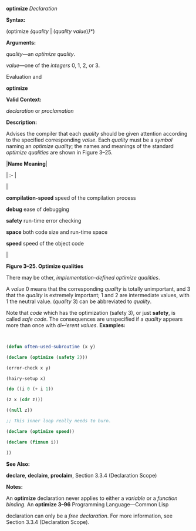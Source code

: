 **optimize** *Declaration* 



**Syntax:** 



(optimize *\{quality* | (*quality value*)*\}*\*) 



**Arguments:** 



*quality*—an *optimize quality*. 



*value*—one of the *integers* 0, 1, 2, or 3. 



Evaluation and 



 



 



**optimize** 



**Valid Context:** 



*declaration* or *proclamation* 



**Description:** 



Advises the compiler that each *quality* should be given attention according to the specified corresponding *value*. Each *quality* must be a *symbol* naming an *optimize quality*; the names and meanings of the standard *optimize qualities* are shown in Figure 3–25. 



|**Name Meaning**|

| :- |

|<p>**compilation-speed** speed of the compilation process </p><p>**debug** ease of debugging </p><p>**safety** run-time error checking </p><p>**space** both code size and run-time space </p><p>**speed** speed of the object code</p>|





**Figure 3–25. Optimize qualities** 



There may be other, *implementation-defined optimize qualities*. 



A *value* 0 means that the corresponding *quality* is totally unimportant, and 3 that the *quality* is extremely important; 1 and 2 are intermediate values, with 1 the neutral value. (*quality* 3) can be abbreviated to *quality*. 



Note that *code* which has the optimization (safety 3), or just **safety**, is called *safe code*. The consequences are unspecified if a *quality* appears more than once with *di↵erent values*. **Examples:**
```lisp
 

(defun often-used-subroutine (x y) 

(declare (optimize (safety 2))) 

(error-check x y) 

(hairy-setup x) 

(do ((i 0 (+ i 1)) 

(z x (cdr z))) 

((null z)) 

;; This inner loop really needs to burn. 

(declare (optimize speed)) 

(declare (fixnum i)) 

)) 


```
**See Also:** 



**declare**, **declaim**, **proclaim**, Section 3.3.4 (Declaration Scope) 



**Notes:** 



An **optimize** declaration never applies to either a *variable* or a *function binding*. An **optimize 3–96** Programming Language—Common Lisp



 



 



declaration can only be a *free declaration*. For more information, see Section 3.3.4 (Declaration Scope). 



